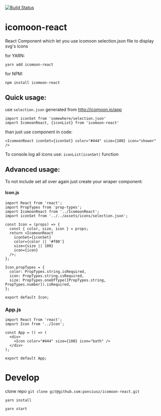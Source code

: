 [![Build Status](https://travis-ci.org/ponciusz/icomoon-react.svg?branch=master)](https://travis-ci.org/ponciusz/icomoon-react)

# icomoon-react

React Component which let you use icomoon selection.json file to display svg's icons

for YARN:
```
yarn add icomoon-react
```
for NPM:
```
npm install icomoon-react
```

## Quick usage:

use `selection.json` generated from http://icomoon.io/app

```
import iconSet from 'somewhere/selection.json'
import IcomoonReact, {iconList} from 'icomoon-react'
```

than just use component in code:

```
<IcomoonReact iconSet={iconSet} color="#444" size={100} icon="shower" />
```

To console.log all icons use: `iconList(iconSet)` function

## Advanced usage:

To not include set all over again just create your wraper component:

#### Icon.js
```
import React from 'react';
import PropTypes from 'prop-types';
import IcomoonReact from '../IcomoonReact';
import iconSet from '../../assets/icons/selection.json';

const Icon = (props) => {
  const { color, size, icon } = props;
  return <IcomoonReact 
    iconSet={iconSet} 
    color={color || '#f00'} 
    size={size || 100} 
    icon={icon} 
  />;
};

Icon.propTypes = {
  color: PropTypes.string.isRequired,
  icon: PropTypes.string.isRequired,
  size: PropTypes.oneOfType([PropTypes.string, PropTypes.number]).isRequired,
};

export default Icon;
```

### App.js
```
import React from 'react';
import Icon from '../Icon';

const App = () => (
  <div>
    <Icon color="#444" size={100} icon="bath" />
  </div>
);

export default App;
```

# Develop

clone repo `git clone git@github.com:ponciusz/icomoon-react.git`

`yarn install`

`yarn start`
